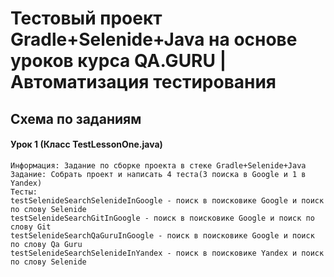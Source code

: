 # Тестовый проект Gradle+Selenide+Java на основе уроков курса QA.GURU | Автоматизация тестирования

## Схема по заданиям

#### Урок 1 (Класс TestLessonOne.java)
    Информация: Задание по сборке проекта в стеке Gradle+Selenide+Java
    Задание: Собрать проект и написать 4 теста(3 поиска в Google и 1 в Yandex)
    Тесты:
    testSelenideSearchSelenideInGoogle - поиск в поисковике Google и поиск по слову Selenide
    testSelenideSearchGitInGoogle - поиск в поисковике Google и поиск по слову Git
    testSelenideSearchQaGuruInGoogle - поиск в поисковике Google и поиск по слову Qa Guru
    testSelenideSearchSelenideInYandex - поиск в поисковике Yandex и поиск по слову Selenide